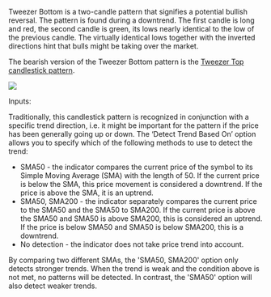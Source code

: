 Tweezer Bottom is a two-candle pattern that signifies a potential bullish reversal. The pattern is found during a downtrend. The first candle is long and red, the second candle is green, its lows nearly identical to the low of the previous candle. The virtually identical lows together with the inverted directions hint that bulls might be taking over the market.

The bearish version of the Tweezer Bottom pattern is the [Tweezer Top candlestick pattern](https://www.tradingview.com/?solution=43000592710).

![](https://s3.amazonaws.com/cdn.freshdesk.com/data/helpdesk/attachments/production/43154904006/original/gIM6m6P0cZSwOXhAmdiKEyoFN9v5k7vEpw.png?1599140049)

Inputs:

Traditionally, this candlestick pattern is recognized in conjunction with a specific trend direction, i.e. it might be important for the pattern if the price has been generally going up or down. The ‘Detect Trend Based On’ option allows you to specify which of the following methods to use to detect the trend:

-   SMA50 - the indicator compares the current price of the symbol to its Simple Moving Average (SMA) with the length of 50. If the current price is below the SMA, this price movement is considered a downtrend. If the price is above the SMA, it is an uptrend.
-   SMA50, SMA200 - the indicator separately compares the current price to the SMA50 and the SMA50 to SMA200. If the current price is above the SMA50 and SMA50 is above SMA200, this is considered an uptrend. If the price is below SMA50 and SMA50 is below SMA200, this is a downtrend.
-   No detection - the indicator does not take price trend into account.

By comparing two different SMAs, the 'SMA50, SMA200' option only detects stronger trends. When the trend is weak and the condition above is not met, no patterns will be detected. In contrast, the 'SMA50' option will also detect weaker trends.